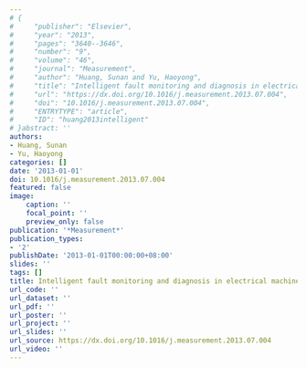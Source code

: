 ```yaml
---
# {
#     "publisher": "Elsevier",
#     "year": "2013",
#     "pages": "3640--3646",
#     "number": "9",
#     "volume": "46",
#     "journal": "Measurement",
#     "author": "Huang, Sunan and Yu, Haoyong",
#     "title": "Intelligent fault monitoring and diagnosis in electrical machines",
#     "url": "https://dx.doi.org/10.1016/j.measurement.2013.07.004",
#     "doi": "10.1016/j.measurement.2013.07.004",
#     "ENTRYTYPE": "article",
#     "ID": "huang2013intelligent"
# }abstract: ''
authors:
- Huang, Sunan
- Yu, Haoyong
categories: []
date: '2013-01-01'
doi: 10.1016/j.measurement.2013.07.004
featured: false
image:
    caption: ''
    focal_point: ''
    preview_only: false
publication: '*Measurement*'
publication_types:
- '2'
publishDate: '2013-01-01T00:00:00+08:00'
slides: ''
tags: []
title: Intelligent fault monitoring and diagnosis in electrical machines
url_code: ''
url_dataset: ''
url_pdf: ''
url_poster: ''
url_project: ''
url_slides: ''
url_source: https://dx.doi.org/10.1016/j.measurement.2013.07.004
url_video: ''
---
```

